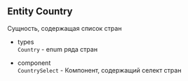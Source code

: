 ## Entity Country

Сущность, содержащая список стран

- types  
   `Country` - enum ряда стран

- component  
  `CountrySelect` - Компонент, содержащий селект стран
